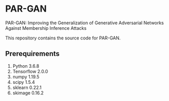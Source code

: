 # PAR-GAN
PAR-GAN: Improving the Generalization of Generative Adversarial Networks Against Membership Inference Attacks

This repository contains the source code for PAR-GAN.


## Prerequirements
1. Python 3.6.8
2. Tensorflow 2.0.0
3. numpy 1.19.5
4. scipy 1.5.4
5. sklearn 0.22.1
6. skimage 0.16.2

#

